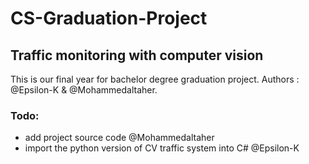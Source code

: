 # CS-Graduation-Project
 
 ## Traffic monitoring with computer vision
This is our final year for bachelor degree graduation project. 
Authors : @Epsilon-K & @Mohammedaltaher.

### Todo:
* add project source code @Mohammedaltaher
* import the python version of CV traffic system into C# @Epsilon-K
